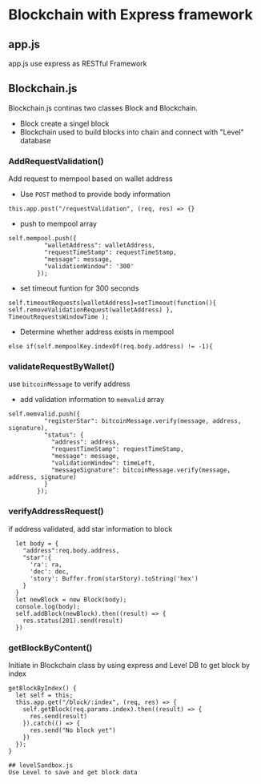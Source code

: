# Blockchain with Express framework

## app.js

app.js use express as RESTful Framework

## Blockchain.js

Blockchain.js continas two classes Block and Blockchain.
- Block create a singel block
- Blockchain used to build blocks into chain and connect with "Level" database

### AddRequestValidation()
Add request to mempool based on wallet address

- Use `POST` method to provide body information
```
this.app.post("/requestValidation", (req, res) => {}
```

- push to mempool array
```
self.mempool.push({
          "walletAddress": walletAddress,
          "requestTimeStamp": requestTimeStamp,
          "message": message,
          "validationWindow": '300'
        });
```
- set timeout funtion for 300 seconds
```
self.timeoutRequests[walletAddress]=setTimeout(function(){ self.removeValidationRequest(walletAddress) }, TimeoutRequestsWindowTime );
```
- Determine whether address exists in mempool
```
else if(self.mempoolKey.indexOf(req.body.address) != -1){
```

### validateRequestByWallet()
use `bitcoinMessage` to verify address

- add validation information to `memvalid` array
```
self.memvalid.push({
          "registerStar": bitcoinMessage.verify(message, address, signature),
          "status": {
            "address": address,
            "requestTimeStamp": requestTimeStamp,
            "message": message,
            "validationWindow": timeLeft,
            "messageSignature": bitcoinMessage.verify(message, address, signature)
          }
        });
```

### verifyAddressRequest()
if address validated, add star information to block

```
  let body = {
    "address":req.body.address,
    "star":{
      'ra': ra,
      'dec': dec,
      'story': Buffer.from(starStory).toString('hex')
    }
  }
  let newBlock = new Block(body);
  console.log(body);
  self.addBlock(newBlock).then((result) => {
    res.status(201).send(result)
  })
```

### getBlockByContent()
Initiate in Blockchain class by using express and Level DB to get block by index
```
getBlockByIndex() {
  let self = this;
  this.app.get("/block/:index", (req, res) => {
    self.getBlock(req.params.index).then((result) => {
      res.send(result)
    }).catch(() => {
      res.send("No block yet")
    })
  });
}
```

```
## levelSandbox.js
Use Level to save and get block data
